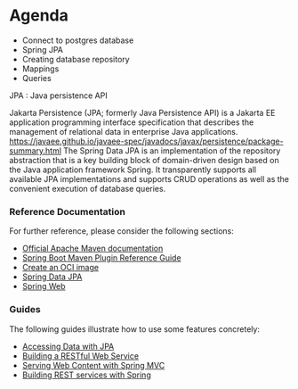 # Agenda

* Connect to postgres database
* Spring JPA
* Creating database repository
* Mappings
* Queries

JPA : Java persistence API

Jakarta Persistence (JPA; formerly Java Persistence API) is a Jakarta EE application programming interface specification that describes the management of relational data in enterprise Java applications.
https://javaee.github.io/javaee-spec/javadocs/javax/persistence/package-summary.html
The Spring Data JPA is an implementation of the repository abstraction that is a key building block of domain-driven design based on the Java application framework Spring. It transparently supports all available JPA implementations and supports CRUD operations as well as the convenient execution of database queries.

### Reference Documentation
For further reference, please consider the following sections:

* [Official Apache Maven documentation](https://maven.apache.org/guides/index.html)
* [Spring Boot Maven Plugin Reference Guide](https://docs.spring.io/spring-boot/docs/3.0.0-SNAPSHOT/maven-plugin/reference/html/)
* [Create an OCI image](https://docs.spring.io/spring-boot/docs/3.0.0-SNAPSHOT/maven-plugin/reference/html/#build-image)
* [Spring Data JPA](https://docs.spring.io/spring-boot/docs/3.0.0-SNAPSHOT/reference/htmlsingle/#boot-features-jpa-and-spring-data)
* [Spring Web](https://docs.spring.io/spring-boot/docs/3.0.0-SNAPSHOT/reference/htmlsingle/#boot-features-developing-web-applications)

### Guides
The following guides illustrate how to use some features concretely:

* [Accessing Data with JPA](https://spring.io/guides/gs/accessing-data-jpa/)
* [Building a RESTful Web Service](https://spring.io/guides/gs/rest-service/)
* [Serving Web Content with Spring MVC](https://spring.io/guides/gs/serving-web-content/)
* [Building REST services with Spring](https://spring.io/guides/tutorials/bookmarks/)

